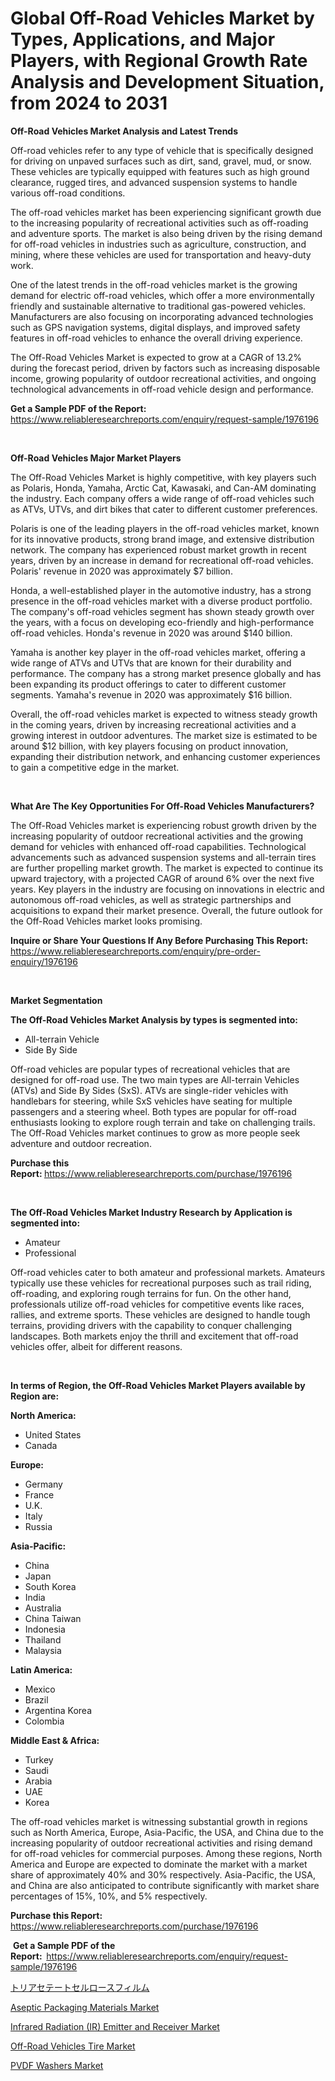 <p><h1>Global Off-Road Vehicles Market by Types, Applications, and Major Players, with Regional Growth Rate Analysis and Development Situation, from 2024 to 2031</h1></p><p><strong>Off-Road Vehicles Market Analysis and Latest Trends</strong></p>
<p><p>Off-road vehicles refer to any type of vehicle that is specifically designed for driving on unpaved surfaces such as dirt, sand, gravel, mud, or snow. These vehicles are typically equipped with features such as high ground clearance, rugged tires, and advanced suspension systems to handle various off-road conditions.</p><p>The off-road vehicles market has been experiencing significant growth due to the increasing popularity of recreational activities such as off-roading and adventure sports. The market is also being driven by the rising demand for off-road vehicles in industries such as agriculture, construction, and mining, where these vehicles are used for transportation and heavy-duty work.</p><p>One of the latest trends in the off-road vehicles market is the growing demand for electric off-road vehicles, which offer a more environmentally friendly and sustainable alternative to traditional gas-powered vehicles. Manufacturers are also focusing on incorporating advanced technologies such as GPS navigation systems, digital displays, and improved safety features in off-road vehicles to enhance the overall driving experience.</p><p>The Off-Road Vehicles Market is expected to grow at a CAGR of 13.2% during the forecast period, driven by factors such as increasing disposable income, growing popularity of outdoor recreational activities, and ongoing technological advancements in off-road vehicle design and performance.</p></p>
<p><strong>Get a Sample PDF of the Report:&nbsp;</strong> <a href="https://www.reliableresearchreports.com/enquiry/request-sample/1976196">https://www.reliableresearchreports.com/enquiry/request-sample/1976196</a></p>
<p>&nbsp;</p>
<p><strong>Off-Road Vehicles Major Market Players</strong></p>
<p><p>The Off-Road Vehicles Market is highly competitive, with key players such as Polaris, Honda, Yamaha, Arctic Cat, Kawasaki, and Can-AM dominating the industry. Each company offers a wide range of off-road vehicles such as ATVs, UTVs, and dirt bikes that cater to different customer preferences.</p><p>Polaris is one of the leading players in the off-road vehicles market, known for its innovative products, strong brand image, and extensive distribution network. The company has experienced robust market growth in recent years, driven by an increase in demand for recreational off-road vehicles. Polaris' revenue in 2020 was approximately $7 billion.</p><p>Honda, a well-established player in the automotive industry, has a strong presence in the off-road vehicles market with a diverse product portfolio. The company's off-road vehicles segment has shown steady growth over the years, with a focus on developing eco-friendly and high-performance off-road vehicles. Honda's revenue in 2020 was around $140 billion.</p><p>Yamaha is another key player in the off-road vehicles market, offering a wide range of ATVs and UTVs that are known for their durability and performance. The company has a strong market presence globally and has been expanding its product offerings to cater to different customer segments. Yamaha's revenue in 2020 was approximately $16 billion.</p><p>Overall, the off-road vehicles market is expected to witness steady growth in the coming years, driven by increasing recreational activities and a growing interest in outdoor adventures. The market size is estimated to be around $12 billion, with key players focusing on product innovation, expanding their distribution network, and enhancing customer experiences to gain a competitive edge in the market.</p></p>
<p>&nbsp;</p>
<p><strong>What Are The Key Opportunities For Off-Road Vehicles Manufacturers?</strong></p>
<p><p>The Off-Road Vehicles market is experiencing robust growth driven by the increasing popularity of outdoor recreational activities and the growing demand for vehicles with enhanced off-road capabilities. Technological advancements such as advanced suspension systems and all-terrain tires are further propelling market growth. The market is expected to continue its upward trajectory, with a projected CAGR of around 6% over the next five years. Key players in the industry are focusing on innovations in electric and autonomous off-road vehicles, as well as strategic partnerships and acquisitions to expand their market presence. Overall, the future outlook for the Off-Road Vehicles market looks promising.</p></p>
<p><strong>Inquire or Share Your Questions If Any Before Purchasing This Report:</strong> <a href="https://www.reliableresearchreports.com/enquiry/pre-order-enquiry/1976196">https://www.reliableresearchreports.com/enquiry/pre-order-enquiry/1976196</a></p>
<p>&nbsp;</p>
<p><strong>Market Segmentation</strong></p>
<p><strong>The Off-Road Vehicles Market Analysis by types is segmented into:</strong></p>
<p><ul><li>All-terrain Vehicle</li><li>Side By Side</li></ul></p>
<p><p>Off-road vehicles are popular types of recreational vehicles that are designed for off-road use. The two main types are All-terrain Vehicles (ATVs) and Side By Sides (SxS). ATVs are single-rider vehicles with handlebars for steering, while SxS vehicles have seating for multiple passengers and a steering wheel. Both types are popular for off-road enthusiasts looking to explore rough terrain and take on challenging trails. The Off-Road Vehicles market continues to grow as more people seek adventure and outdoor recreation.</p></p>
<p><strong>Purchase this Report:&nbsp;</strong><a href="https://www.reliableresearchreports.com/purchase/1976196">https://www.reliableresearchreports.com/purchase/1976196</a></p>
<p>&nbsp;</p>
<p><strong>The Off-Road Vehicles Market Industry Research by Application is segmented into:</strong></p>
<p><ul><li>Amateur</li><li>Professional</li></ul></p>
<p><p>Off-road vehicles cater to both amateur and professional markets. Amateurs typically use these vehicles for recreational purposes such as trail riding, off-roading, and exploring rough terrains for fun. On the other hand, professionals utilize off-road vehicles for competitive events like races, rallies, and extreme sports. These vehicles are designed to handle tough terrains, providing drivers with the capability to conquer challenging landscapes. Both markets enjoy the thrill and excitement that off-road vehicles offer, albeit for different reasons.</p></p>
<p>&nbsp;</p>
<p><strong>In terms of Region, the Off-Road Vehicles Market Players available by Region are:</strong></p>
<p>
    <p> <strong> North America: </strong>
        <ul>
            <li>United States</li>
            <li>Canada</li>
        </ul>
        </p> 
    <p> <strong> Europe: </strong>
        <ul>
            <li>Germany</li>
            <li>France</li>
            <li>U.K.</li>
            <li>Italy</li>
            <li>Russia</li>
        </ul>
        </p> 
    <p> <strong> Asia-Pacific: </strong>
        <ul>
            <li>China</li>
            <li>Japan</li>
            <li>South Korea</li>
            <li>India</li>
            <li>Australia</li>
            <li>China Taiwan</li>
            <li>Indonesia</li>
            <li>Thailand</li>
            <li>Malaysia</li>
        </ul>
        </p> 
    <p> <strong> Latin America: </strong>
        <ul>
            <li>Mexico</li>
            <li>Brazil</li>
            <li>Argentina Korea</li>
            <li>Colombia</li>
        </ul>
        </p> 
    <p> <strong> Middle East & Africa: </strong>
        <ul>
            <li>Turkey</li>
            <li>Saudi</li>
            <li>Arabia</li>
            <li>UAE</li>
            <li>Korea</li>
        </ul>
    </p>
    </p>
<p><p>The off-road vehicles market is witnessing substantial growth in regions such as North America, Europe, Asia-Pacific, the USA, and China due to the increasing popularity of outdoor recreational activities and rising demand for off-road vehicles for commercial purposes. Among these regions, North America and Europe are expected to dominate the market with a market share of approximately 40% and 30% respectively. Asia-Pacific, the USA, and China are also anticipated to contribute significantly with market share percentages of 15%, 10%, and 5% respectively.</p></p>
<p><strong>Purchase this Report: </strong><a href="https://www.reliableresearchreports.com/purchase/1976196">https://www.reliableresearchreports.com/purchase/1976196</a></p>
<p>&nbsp;<strong>Get a Sample PDF of the Report:&nbsp;&nbsp;</strong><a href="https://www.reliableresearchreports.com/enquiry/request-sample/1976196">https://www.reliableresearchreports.com/enquiry/request-sample/1976196</a></p>
<p><strong></strong></p>
<p><p><a href="https://medium.com/@aylinbeier/2024%E5%B9%B4%E3%81%8B%E3%82%892031%E5%B9%B4%E3%81%BE%E3%81%A7%E3%81%AE%E6%9C%9F%E9%96%93%E3%81%AE%E3%83%88%E3%83%AA%E3%82%A2%E3%82%BB%E3%83%86%E3%83%BC%E3%83%88%E3%82%BB%E3%83%AB%E3%83%AD%E3%83%BC%E3%82%B9%E3%83%95%E3%82%A3%E3%83%AB%E3%83%A0%E3%81%AE%E5%B8%82%E5%A0%B4%E5%88%86%E6%9E%90%E3%81%A8%E3%82%B5%E3%82%A4%E3%82%BA%E4%BA%88%E6%B8%AC-96a02ded100c">トリアセテートセルロースフィルム</a></p><p><a href="https://view.publitas.com/reportprime-1/aseptic-packaging-materials-market-centers-on-aspects-such-as-market-growth-market-share-market-opportunity-and-projected-forecasts-spanning-from-2023-to-2030/">Aseptic Packaging Materials Market</a></p><p><a href="https://sore-arch-6db.notion.site/Infrared-Radiation-IR-Emitter-and-Receiver-Market-Size-Growth-Outlook-from-2024-to-2031-projecti-d5bb749bfe6747f4be4b56ce2f794005">Infrared Radiation (IR) Emitter and Receiver Market</a></p><p><a href="https://github.com/Airanohannonzb68e5pb53oc1/Market-Research-Report-List-1/blob/main/off-road-vehicles-tire-market.md">Off-Road Vehicles Tire Market</a></p><p><a href="https://issuu.com/reportprime-2/docs/pvdf-washers-market-size-2030.pptx">PVDF Washers Market</a></p></p>